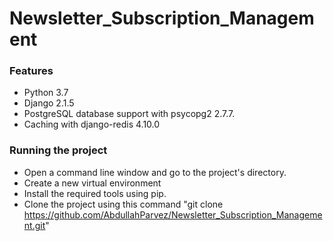 # Newsletter_Subscription_Management

### Features
* Python 3.7
* Django 2.1.5
* PostgreSQL database support with psycopg2 2.7.7.
* Caching with django-redis 4.10.0


### Running the project
* Open a command line window and go to the project's directory.
* Create a new virtual environment
* Install the required tools using pip.
* Clone the project using this command "git clone https://github.com/AbdullahParvez/Newsletter_Subscription_Management.git"
